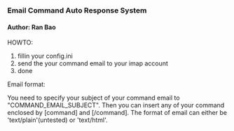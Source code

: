 ### Email Command Auto Response System
#### Author: Ran Bao

HOWTO:

1. fillin your config.ini
2. send the your command email to your imap account
3. done


Email format:

You need to specify your subject of your command email to "COMMAND\_EMAIL\_SUBJECT". Then you can insert any of your command enclosed by [command] and [/command]. The format of email can either be 'text/plain'(untested) or 'text/html'.

